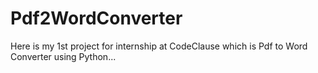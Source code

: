 # Pdf2WordConverter

Here is my 1st project for internship at CodeClause which is 
Pdf to Word Converter using Python...

